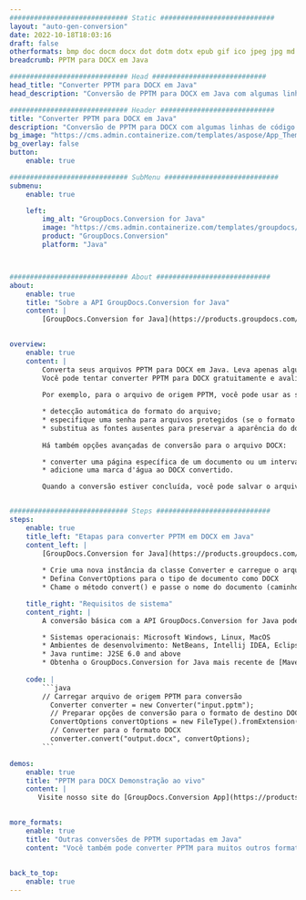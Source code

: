 ```yaml
---
############################# Static ############################
layout: "auto-gen-conversion"
date: 2022-10-18T18:03:16
draft: false
otherformats: bmp doc docm docx dot dotm dotx epub gif ico jpeg jpg md odt ott pdf png psd rtf tex tif tiff txt xps
breadcrumb: PPTM para DOCX em Java

############################# Head ############################
head_title: "Converter PPTM para DOCX em Java"
head_description: "Conversão de PPTM para DOCX em Java com algumas linhas de código. Converta mais de 160 formatos de arquivo usando a API de conversão de documentos do GroupDocs para Java"

############################# Header ############################
title: "Converter PPTM para DOCX em Java"
description: "Conversão de PPTM para DOCX com algumas linhas de código Java"
bg_image: "https://cms.admin.containerize.com/templates/aspose/App_Themes/V3/images/bg/header1.png"
bg_overlay: false
button:
    enable: true

############################# SubMenu ############################
submenu:
    enable: true

    left:
        img_alt: "GroupDocs.Conversion for Java"
        image: "https://cms.admin.containerize.com/templates/groupdocs/images/product-logos/90x90-noborder/groupdocs-conversion-java.png"
        product: "GroupDocs.Conversion"
        platform: "Java"



############################# About ############################
about:
    enable: true
    title: "Sobre a API GroupDocs.Conversion for Java"
    content: |
        [GroupDocs.Conversion for Java](https://products.groupdocs.com/conversion/java/) é uma API avançada de conversão de formato de arquivo para conversão entre formatos populares de imagem e documento, como Microsoft Office, OpenDocument, PDF, HTML, e-mail, CAD. e muito mais com apenas algumas linhas de código. A API nativa detecta automaticamente os formatos dos documentos originais e oferece muitas opções para personalizar os documentos convertidos. Juntamente com a função de extrair informações de um documento, ele também suporta o armazenamento em cache dos resultados da conversão para o disco local por padrão. No entanto, qualquer tipo de armazenamento em cache pode ser suportado pela implementação das interfaces apropriadas - Amazon S3, Dropbox, Google Drive, Windows Azure, Reddis ou quaisquer outras.
    

overview:
    enable: true
    content: |
        Converta seus arquivos PPTM para DOCX em Java. Leva apenas algumas linhas de código Java em qualquer plataforma de sua escolha, como Windows, Linux, macOS.
        Você pode tentar converter PPTM para DOCX gratuitamente e avaliar a qualidade dos resultados da conversão. Junto com scripts de conversão de arquivo simples, você pode tentar opções mais sofisticadas para carregar o arquivo de origem PPTM e armazenar a saída DOCX. 
        
        Por exemplo, para o arquivo de origem PPTM, você pode usar as seguintes opções de carregamento:

        * detecção automática do formato do arquivo;
        * especifique uma senha para arquivos protegidos (se o formato de arquivo for compatível);
        * substitua as fontes ausentes para preservar a aparência do documento.
        
        Há também opções avançadas de conversão para o arquivo DOCX:

        * converter uma página específica de um documento ou um intervalo de páginas;
        * adicione uma marca d'água ao DOCX convertido.

        Quando a conversão estiver concluída, você pode salvar o arquivo DOCX no caminho do arquivo local ou em qualquer armazenamento de terceiros, como FTP, Amazon S3, Google Drive, Dropbox etc. Observe - para converter PPTM para DOCX, você não precisa instalar nenhum software adicional, como MS Office, Open Office, Adobe Acrobat Reader etc.


############################# Steps ############################
steps:
    enable: true
    title_left: "Etapas para converter PPTM em DOCX em Java"
    content_left: |
        [GroupDocs.Conversion for Java](https://products.groupdocs.com/conversion/java/) permite que os desenvolvedores convertam facilmente o arquivo PPTM para DOCX com algumas linhas de código.
        
        * Crie uma nova instância da classe Converter e carregue o arquivo PPTM com o caminho completo
        * Defina ConvertOptions para o tipo de documento como DOCX
        * Chame o método convert() e passe o nome do documento (caminho completo) e formato (DOCX) como parâmetro

    title_right: "Requisitos de sistema"
    content_right: |
        A conversão básica com a API GroupDocs.Conversion for Java pode ser feita com apenas algumas linhas de código. Nossas APIs são suportadas em todas as principais plataformas e sistemas operacionais. Antes de executar o código abaixo, certifique-se de ter os seguintes pré-requisitos instalados em seu sistema.

        * Sistemas operacionais: Microsoft Windows, Linux, MacOS
        * Ambientes de desenvolvimento: NetBeans, Intellij IDEA, Eclipse, etc.
        * Java runtime: J2SE 6.0 and above
        * Obtenha o GroupDocs.Conversion for Java mais recente de [Maven](https://repository.groupdocs.com/webapp/#/artifacts/browse/tree/General/repo/com/groupdocs/groupdocs-conversion)
         
    code: |
        ```java    
        // Carregar arquivo de origem PPTM para conversão
          Converter converter = new Converter("input.pptm");
          // Preparar opções de conversão para o formato de destino DOCX
          ConvertOptions convertOptions = new FileType().fromExtension("docx").getConvertOptions();
          // Converter para o formato DOCX
          converter.convert("output.docx", convertOptions);
        ```

demos:
    enable: true
    title: "PPTM para DOCX Demonstração ao vivo"
    content: |
       Visite nosso site do [GroupDocs.Conversion App](https://products.groupdocs.app/conversion/family) e experimente a conversão de PPTM para DOCX agora. A demonstração gratuita tem os seguintes benefícios
          

more_formats:
    enable: true
    title: "Outras conversões de PPTM suportadas em Java"
    content: "Você também pode converter PPTM para muitos outros formatos de arquivo. Por favor, veja a lista abaixo."
       
       
back_to_top:
    enable: true
---
```


